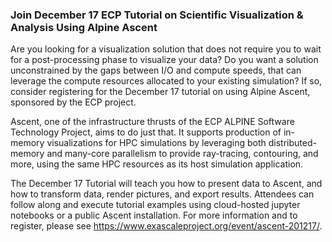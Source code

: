 ### Join December 17 ECP Tutorial on Scientific Visualization & Analysis Using Alpine Ascent

Are you looking for a visualization solution that does not require you to wait
for a post-processing phase to visualize your data? Do you want a solution
unconstrained by the gaps between I/O and compute speeds, that can leverage the
compute resources allocated to your existing simulation? If so, consider
registering for the December 17 tutorial on using Alpine Ascent, sponsored
by the ECP project.

Ascent, one of the infrastructure thrusts of the ECP ALPINE Software Technology
Project, aims to do just that. It supports production of in-memory 
visualizations for HPC simulations by leveraging both distributed-memory and 
many-core parallelism to provide ray-tracing, contouring, and more, using the
same HPC resources as its host simulation application.

The December 17 Tutorial will teach you how to present data to Ascent, and how
to transform data, render pictures, and export results. Attendees can follow
along and execute tutorial examples using cloud-hosted jupyter notebooks or a
public Ascent installation. For more information and to register, please see
<https://www.exascaleproject.org/event/ascent-201217/>.
